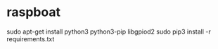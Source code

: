 # raspboat


sudo apt-get install python3 python3-pip libgpiod2
sudo pip3 install -r requirements.txt

